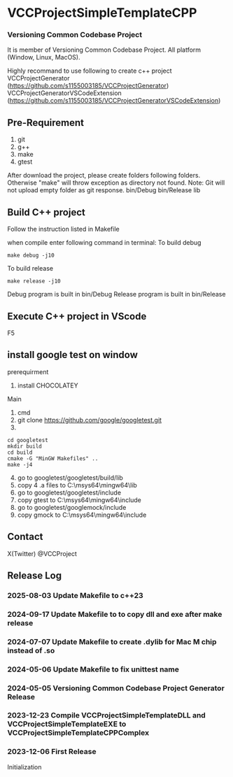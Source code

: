 # VCCProjectSimpleTemplateCPP
### Versioning Common Codebase Project
It is member of Versioning Common Codebase Project.
All platform (Window, Linux, MacOS).

Highly recommand to use following to create c++ project
VCCProjectGenerator (https://github.com/s1155003185/VCCProjectGenerator)
VCCProjectGeneratorVSCodeExtension (https://github.com/s1155003185/VCCProjectGeneratorVSCodeExtension)

## Pre-Requirement
1. git
2. g++
3. make
4. gtest

After download the project, please create folders following folders. Otherwise "make" will throw exception as directory not found.
Note: Git will not upload empty folder as git response.
    bin/Debug
    bin/Release
    lib


## Build C++ project
Follow the instruction listed in Makefile

when compile enter following command in terminal:
To build debug
```
make debug -j10
```

To build release
```
make release -j10
```

Debug program is built in bin/Debug
Release program is built in bin/Release

## Execute C++ project in VScode
F5

## install google test on window

prerequirment
1. install CHOCOLATEY

Main

1. cmd
2. git clone https://github.com/google/googletest.git
3. 
```
cd googletest
mkdir build
cd build
cmake -G "MinGW Makefiles" ..
make -j4
```
4. go to googletest/googletest/build/lib
5. copy 4 .a files to  C:\msys64\mingw64\lib
6. go to googletest/googletest/include
7. copy gtest to C:\msys64\mingw64\include
8. go to googletest/googlemock/include
9. copy gmock to C:\msys64\mingw64\include

## Contact
X(Twitter) @VCCProject

## Release Log

### 2025-08-03 Update Makefile to c++23

### 2024-09-17 Update Makefile to to copy dll and exe after make release

### 2024-07-07 Update Makefile to create .dylib for Mac M chip instead of .so

### 2024-05-06 Update Makefile to fix unittest name

### 2024-05-05 Versioning Common Codebase Project Generator Release

### 2023-12-23 Compile VCCProjectSimpleTemplateDLL and VCCProjectSimpleTemplateEXE to VCCProjectSimpleTemplateCPPComplex

### 2023-12-06 First Release
Initialization
